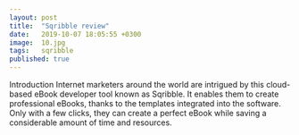 ```yaml
---
layout: post
title:  "Sqribble review"
date:   2019-10-07 18:05:55 +0300
image:  10.jpg
tags:   sqribble
published: true
---
```

Introduction
Internet marketers around the world are intrigued by this cloud-based eBook developer tool known as
Sqribble. It enables them to create professional eBooks, thanks to the templates integrated into the software.
Only with a few clicks, they can create a perfect eBook while saving a considerable amount of time and
resources. 
